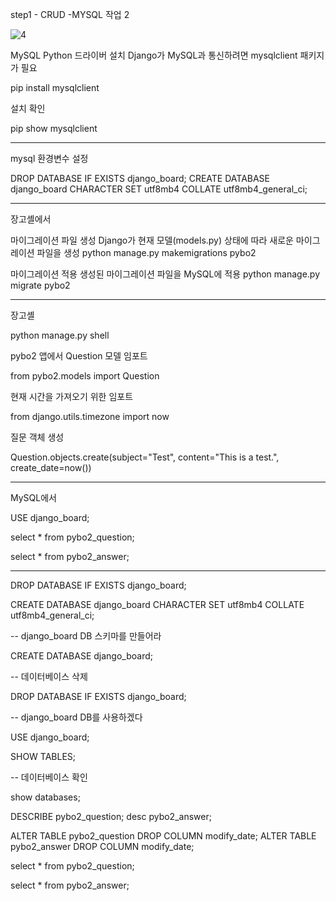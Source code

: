 

step1  - CRUD  -MYSQL 작업 2


![4](https://github.com/user-attachments/assets/56a49a12-b0d0-4404-ae2f-adb0d2d04f0e)




MySQL Python 드라이버 설치
Django가 MySQL과 통신하려면 mysqlclient 패키지가 필요

pip install mysqlclient




설치 확인

pip show mysqlclient





-------------

mysql 환경변수 설정 

DROP DATABASE IF EXISTS django_board;
CREATE DATABASE django_board CHARACTER SET utf8mb4 COLLATE utf8mb4_general_ci;

---------------
장고셸에서

마이그레이션 파일 생성 Django가 현재 모델(models.py) 상태에 따라 새로운 마이그레이션 파일을 생성
python manage.py makemigrations pybo2





마이그레이션 적용 생성된 마이그레이션 파일을 
MySQL에 적용
python manage.py migrate pybo2



----------------------


장고셸

python manage.py shell

pybo2 앱에서 Question 모델 임포트

from pybo2.models import Question

현재 시간을 가져오기 위한 임포트

from django.utils.timezone import now

질문 객체 생성

Question.objects.create(subject="Test", content="This is a test.", create_date=now())


---------------------

MySQL에서

USE django_board;

select * from pybo2_question;

select * from pybo2_answer;



-----------------------------------


DROP DATABASE IF EXISTS django_board;

CREATE DATABASE django_board CHARACTER SET utf8mb4 COLLATE utf8mb4_general_ci;


-- django_board DB 스키마를 만들어라

CREATE DATABASE django_board;

-- 데이터베이스 삭제

DROP DATABASE IF EXISTS django_board;


-- django_board DB를 사용하겠다

USE django_board;

SHOW TABLES;

-- 데이터베이스 확인

show databases;



DESCRIBE pybo2_question;
desc pybo2_answer;

ALTER TABLE pybo2_question DROP COLUMN modify_date;
ALTER TABLE pybo2_answer DROP COLUMN modify_date;


select * from pybo2_question;

select * from pybo2_answer;


